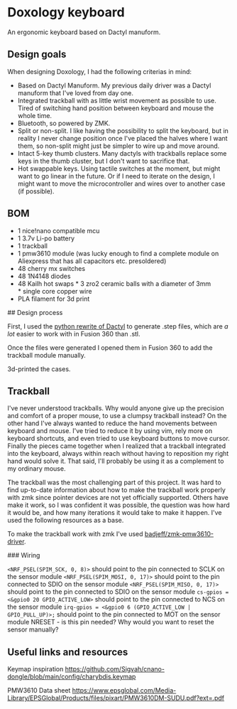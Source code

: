 Doxology keyboard
=================

An ergonomic keyboard based on Dactyl manuform.

## Design goals

When designing Doxology, I had the following criterias in mind:

* Based on Dactyl Manuform. My previous daily driver was a Dactyl manuform that I've loved from day one.
* Integrated trackball with as little wrist movement as possible to use. Tired of switching hand position between keyboard and mouse the whole time.
* Bluetooth, so powered by ZMK.
* Split or non-split. I like having the possibility to split the keyboard, but in reality I never change position once I've placed the halves where I want them, so non-split might just be simpler to wire up and move around.
* Intact 5-key thumb clusters. Many dactyls with trackballs replace some keys in the thumb cluster, but I don't want to sacrifice that.
* Hot swappable keys. Using tactile switches at the moment, but might want to go linear in the future. Or if I need to iterate on the design, I might want to move the microcontroller and wires over to another case (if possible).

## BOM

* 1 nice!nano compatible mcu
* 1 3.7v Li-po battery
* 1 trackball
* 1 pmw3610 module (was lucky enough to find a complete module on Aliexpress that has all capacitors etc. presoldered)
* 48 cherry mx switches
* 48 1N4148 diodes
* 48 Kailh hot swaps
* 3 zro2 ceramic balls with a diameter of 3mm
* single core copper wire
* PLA filament for 3d print


## Design process

First, I used the [python rewrite of Dactyl](https://github.com/joshreve/dactyl-keyboard) to generate .step files, which are *a lot* easier to work with in Fusion 360 than .stl.

Once the files were generated I opened them in Fusion 360 to add the trackball module manually.

3d-printed the cases.


## Trackball

I've never understood trackballs. Why would anyone give up the precision and comfort of a proper mouse, to use a clumpsy trackball instead? On the other hand I've always wanted to reduce the hand movements between keyboard and mouse. I've tried to reduce it by using vim, rely more on keyboard shortcuts, and even tried to use keyboard buttons to move cursor. Finally the pieces came together when I realized that a trackball integrated into the keyboard, always within reach without having to reposition my right hand would solve it. That said, I'll probably be using it as a complement to my ordinary mouse.

The trackball was the most challenging part of this project. It was hard to find up-to-date information about how to make the trackball work properly with zmk since pointer devices are not yet officially supported. Others have make it work, so I was confident it was possible, the question was how hard it would be, and how many iterations it would take to make it happen. I've used the following resources as a base.

To make the trackball work with zmk I've used [badjeff/zmk-pmw3610-driver](https://github.com/badjeff/zmk-pmw3610-driver).

### Wiring

`<NRF_PSEL(SPIM_SCK, 0, 8)>` should point to the pin connected to SCLK on the sensor module
`<NRF_PSEL(SPIM_MOSI, 0, 17)>` should point to the pin connected to SDIO on the sensor module
`<NRF_PSEL(SPIM_MISO, 0, 17)>` should point to the pin connected to SDIO on the sensor module
`cs-gpios = <&gpio0 20 GPIO_ACTIVE_LOW>` should point to the pin connected to NCS on the sensor module
`irq-gpios = <&gpio0 6 (GPIO_ACTIVE_LOW | GPIO_PULL_UP)>;` should point to the pin connected to MOT on the sensor module
NRESET - is this pin needed? Why would you want to reset the sensor manually?

## Useful links and resources


Keymap inspiration
https://github.com/Sigvah/cnano-dongle/blob/main/config/charybdis.keymap

PMW3610 Data sheet
https://www.epsglobal.com/Media-Library/EPSGlobal/Products/files/pixart/PMW3610DM-SUDU.pdf?ext=.pdf


